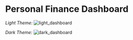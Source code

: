 # Personal Finance Dashboard

*Light Theme:*
![light_dashboard](https://github.com/user-attachments/assets/7a4664be-84b4-4e52-9e22-e25985e204bd)

*Dark Theme:*
![dark_dashboard](https://github.com/user-attachments/assets/aaf95d5c-9251-43fd-8c7d-ee3365dc50ca)

